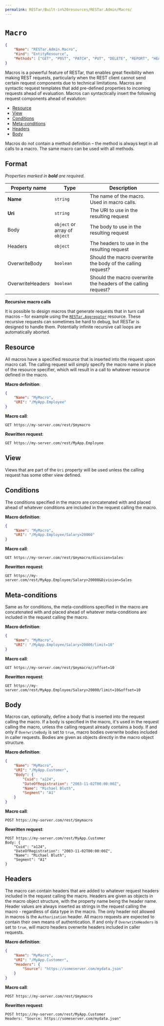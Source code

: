 ```yaml
---
permalink: RESTar/Built-in%20resources/RESTar.Admin/Macro/
---
```


# `Macro`

```json
{
    "Name": "RESTar.Admin.Macro",
    "Kind": "EntityResource",
    "Methods": ["GET", "POST", "PATCH", "PUT", "DELETE", "REPORT", "HEAD"]
}
```

Macros is a powerful feature of RESTar, that enables great flexibility when making REST requests, particularly when the REST client cannot send certain request components due to technical limitations. Macros are syntactic request templates that add pre-defined properties to incoming requests ahead of evaluation. Macros can syntactically insert the following request components ahead of evalution:

- [Resource](#resource)
- [View](#view)
- [Conditions](#conditions)
- [Meta-conditions](#meta-conditions)
- [Headers](#headers)
- [Body](#body)

Macros do not contain a method definition – the method is always kept in all calls to a macro. The same macro can be used with all methods.

## Format

_Properties marked in **bold** are required._

Property name    | Type                          | Description
---------------- | ----------------------------- | --------------------------------------------------------------
**Name**         | `string`                      | The name of the macro. Used in macro calls.
**Uri**          | `string`                      | The URI to use in the resulting request
Body             | `object` or array of `object` | The body to use in the resulting request
Headers          | `object`                      | The headers to use in the resulting request
OverwriteBody    | `boolean`                     | Should the macro overwrite the body of the calling request?
OverwriteHeaders | `boolean`                     | Should the macro overwrite the headers of the calling request?

**Recursive macro calls**

It is possible to design macros that generate requests that in turn call macros – for example using the [`RESTar.Aggregator`](../../RESTar/Aggregator) resource. These recursive requests can sometimes be hard to debug, but RESTar is designed to handle them. Potentially infinite recursive call loops are automatically aborted.

## Resource

All macros have a specified resource that is inserted into the request upon macro call. The calling request will simply specify the macro name in place of the resource specifier, which will result in a call to whatever resource defined in the macro.

**Macro definition**:

```json
{
    "Name": "MyMacro",
    "URI": "/MyApp.Employee"
}
```

**Macro call**:

```
GET https://my-server.com/rest/$mymacro
```

**Rewritten request**:

```
GET https://my-server.com/rest/MyApp.Employee
```

## View

Views that are part of the `Uri` property will be used unless the calling request has some other view defined.

## Conditions

The conditions specified in the macro are concatenated with and placed ahead of whatever conditions are included in the request calling the macro.

**Macro definition**:

```json
{
    "Name": "MyMacro",
    "URI": "/MyApp.Employee/Salary>20000"
}
```

**Macro call**:

```
GET https://my-server.com/rest/$mymacro/division=Sales
```

**Rewritten request**:

```
GET https://my-server.com/rest/MyApp.Employee/Salary>20000&Division=Sales
```

## Meta-conditions

Same as for conditions, the meta-conditions specified in the macro are concatenated with and placed ahead of whatever meta-conditions are included in the request calling the macro.

**Macro definition**:

```json
{
    "Name": "MyMacro",
    "URI": "/MyApp.Employee/Salary>20000/limit=10"
}
```

**Macro call**:

```
GET https://my-server.com/rest/$mymacro//offset=10
```

**Rewritten request**:

```
GET https://my-server.com/rest/MyApp.Employee/Salary>20000/limit=10&offset=10
```

## Body

Macros can, optionally, define a body that is inserted into the request calling the macro. If a body is specified in the macro, it's used in the request calling the macro, unless the calling request already contains a body. If and only if `OverwriteBody` is set to `true`, macro bodies overwrite bodies included in caller requests. Bodies are given as objects directly in the macro object structure.

**Macro definition**:

```json
{
    "Name": "MyMacro",
    "URI": "/MyApp.Customer",
    "Body": {
        "Cuid": "a124",
        "DateOfRegistration": "2003-11-02T00:00:00Z",
        "Name": "Michael Bluth",
        "Segment": "A1"
    }
}
```

**Macro call**:

```
POST https://my-server.com/rest/$mymacro
```

**Rewritten request**:

```
POST https://my-server.com/rest/MyApp.Customer
Body: {
    "Cuid": "a124",
    "DateOfRegistration": "2003-11-02T00:00:00Z",
    "Name": "Michael Bluth",
    "Segment": "A1"
}
```

## Headers

The macro can contain headers that are added to whatever request headers included in the request calling the macro. Headers are given as objects in the macro object structure, with the property name being the header name. Header values are always inserted as strings in the request calling the macro - regardless of data type in the macro. The only header not allowed in macros is the `Authorization` header. All macro requests are expected to contain their own means of authentication. If and only if `OverwriteHeaders` is set to `true`, will macro headers overwrite headers included in caller requests.

**Macro definition**:

```json
{
    "Name": "MyMacro",
    "URI": "/MyApp.Customer",
    "Headers": {
        "Source": "https://someserver.com/mydata.json"
    }
}
```

**Macro call**:

```
POST https://my-server.com/rest/$mymacro
```

**Rewritten request**:

```
POST https://my-server.com/rest/MyApp.Customer
Headers: "Source: https://someserver.com/mydata.json"
```
